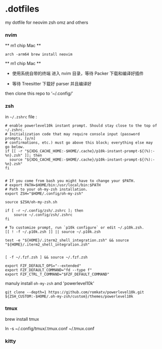 # .dotfiles

my dotfile for neovim zsh omz and others

### nvim

** m1 chip Mac **

```shell
arch -arm64 brew install neovim

```

** m1 chip Mac **

- 使用系统自带的终端 进入 nvim 目录，等待 Packer 下载和编译好插件

- 等待 Treesitter 下载好 parser 并且编译好

then clone this repo to ‘~/.config/’

### zsh

in `~/.zshrc` file :

```shell
# enable powerlevel10k instant prompt. Should stay close to the top of ~/.zshrc.
# Initialization code that may require console input (password prompts, [y/n]
# confirmations, etc.) must go above this block; everything else may go below.
if [[ -r "${XDG_CACHE_HOME:-$HOME/.cache}/p10k-instant-prompt-${(%):-%n}.zsh" ]]; then
  source "${XDG_CACHE_HOME:-$HOME/.cache}/p10k-instant-prompt-${(%):-%n}.zsh"
fi


# If you come from bash you might have to change your $PATH.
# export PATH=$HOME/bin:/usr/local/bin:$PATH
# Path to your oh-my-zsh installation.
export ZSH="$HOME/.config/oh-my-zsh"

source $ZSH/oh-my-zsh.sh

if [ -r ~/.config/zsh/.zshrc ]; then
    source ~/.config/zsh/.zshrc
fi

# To customize prompt, run `p10k configure` or edit ~/.p10k.zsh.
[[ ! -f ~/.p10k.zsh ]] || source ~/.p10k.zsh

test -e "${HOME}/.iterm2_shell_integration.zsh" && source "${HOME}/.iterm2_shell_integration.zsh"


[ -f ~/.fzf.zsh ] && source ~/.fzf.zsh

export FZF_DEFAULT_OPS="--extended"
export FZF_DEFAULT_COMMAND="fd --type f"
export FZF_CTRL_T_COMMAND="$FZF_DEFAULT_COMMAND"

```

manuly install `oh-my-zsh` and 'powerlevel10k'

```
git clone --depth=1 https://github.com/romkatv/powerlevel10k.git ${ZSH_CUSTOM:-$HOME/.oh-my-zsh/custom}/themes/powerlevel10k
```

### tmux

brew install tmux

ln -s ~/.config/tmux/.tmux.conf ~/.tmux.conf

### kitty
